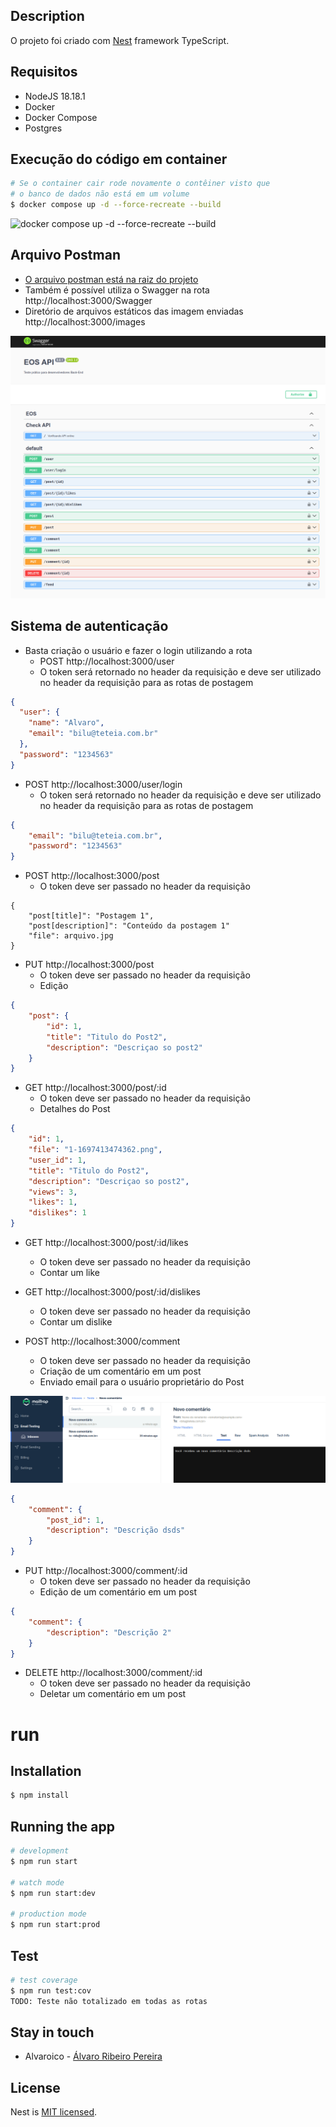 ## Description

O projeto foi criado com [Nest](https://github.com/nestjs/nest) framework TypeScript.

## Requisitos

- NodeJS 18.18.1
- Docker
- Docker Compose
- Postgres

## Execução do código em container

```bash
# Se o container cair rode novamente o contêiner visto que
# o banco de dados não está em um volume
$ docker compose up -d --force-recreate --build
```

![docker compose up -d --force-recreate --build](/anexos/gravacao-de-tela-de-2023-10-15-20-44-02.gif)

## Arquivo Postman

- [O arquivo postman está na raiz do projeto ](/OES.postman_collection.json)
- Também é possível utiliza o Swagger na rota http://localhost:3000/Swagger
- Diretório de arquivos estáticos das imagem enviadas http://localhost:3000/images

![Swagger](anexos/Captura-de-tela-de-2023-10-15-21-42-20.png)

## Sistema de autenticação

- Basta criação o usuário e fazer o login utilizando a rota
  - POST http://localhost:3000/user
  - O token será retornado no header da requisição e deve ser utilizado no header da requisição para as rotas de postagem

```json
{
  "user": {
    "name": "Alvaro",
    "email": "bilu@teteia.com.br"
  },
  "password": "1234563"
}
```
- POST http://localhost:3000/user/login
  - O token será retornado no header da requisição e deve ser utilizado no header da requisição para as rotas de postagem

```json
{
    "email": "bilu@teteia.com.br",
    "password": "1234563"
}
```

- POST http://localhost:3000/post
  - O token deve ser passado no header da requisição

```form-data
{
    "post[title]": "Postagem 1",
    "post[description]": "Conteúdo da postagem 1"
    "file": arquivo.jpg
}
```

- PUT http://localhost:3000/post
  - O token deve ser passado no header da requisição
  - Edição

```json
{
    "post": {
        "id": 1,
        "title": "Titulo do Post2",
        "description": "Descriçao so post2"
    }
}
```

- GET http://localhost:3000/post/:id
  - O token deve ser passado no header da requisição
  - Detalhes do Post
```json
{
    "id": 1,
    "file": "1-1697413474362.png",
    "user_id": 1,
    "title": "Titulo do Post2",
    "description": "Descriçao so post2",
    "views": 3,
    "likes": 1,
    "dislikes": 1
}
```

- GET http://localhost:3000/post/:id/likes
  - O token deve ser passado no header da requisição
  - Contar um like

- GET http://localhost:3000/post/:id/dislikes
  - O token deve ser passado no header da requisição
  - Contar um dislike

- POST http://localhost:3000/comment
  - O token deve ser passado no header da requisição
  - Criação de um comentário em um post
  - Enviado email para o usuário proprietário do Post

![Email](/anexos/Captura-de-tela-de-2023-10-15-21-57-14.png)

```json
{
    "comment": {
        "post_id": 1,
        "description": "Descrição dsds"
    }
}
```

- PUT http://localhost:3000/comment/:id
  - O token deve ser passado no header da requisição
  - Edição de um comentário em um post

```json
{
    "comment": {
        "description": "Descrição 2"
    }
}
```

- DELETE http://localhost:3000/comment/:id
  - O token deve ser passado no header da requisição
  - Deletar um comentário em um post

# run

## Installation

```bash
$ npm install
````

## Running the app

```bash
# development
$ npm run start

# watch mode
$ npm run start:dev

# production mode
$ npm run start:prod
```

## Test

```bash
# test coverage
$ npm run test:cov
TODO: Teste não totalizado em todas as rotas
```

## Stay in touch

- Alvaroico - [Álvaro Ribeiro Pereira](https://github.com/alvaroico)

## License

Nest is [MIT licensed](LICENSE).
